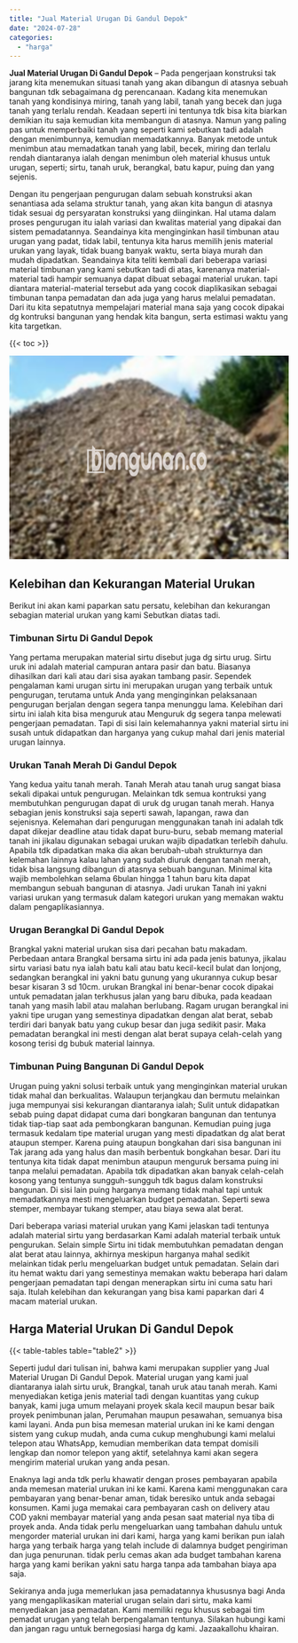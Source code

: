 ```yaml
---
title: "Jual Material Urugan Di Gandul Depok"
date: "2024-07-28"
categories: 
  - "harga"
---
```


**Jual Material Urugan Di Gandul Depok** – Pada pengerjaan konstruksi tak jarang kita menemukan situasi tanah yang akan dibangun di atasnya sebuah bangunan tdk sebagaimana dg perencanaan. Kadang kita menemukan tanah yang kondisinya miring, tanah yang labil, tanah yang becek dan juga tanah yang terlalu rendah. Keadaan seperti ini tentunya tdk bisa kita biarkan demikian itu saja kemudian kita membangun di atasnya. Namun yang paling pas untuk memperbaiki tanah yang seperti kami sebutkan tadi adalah dengan menimbunnya, kemudian memadatkannya. Banyak metode untuk menimbun atau memadatkan tanah yang labil, becek, miring dan terlalu rendah diantaranya ialah dengan menimbun oleh material khusus untuk urugan, seperti; sirtu, tanah uruk, berangkal, batu kapur, puing dan yang sejenis.

Dengan itu pengerjaan pengurugan dalam sebuah konstruksi akan senantiasa ada selama struktur tanah, yang akan kita bangun di atasnya tidak sesuai dg persyaratan konstruksi yang diinginkan. Hal utama dalam proses pengurugan itu ialah variasi dan kwalitas material yang dipakai dan sistem pemadatannya. Seandainya kita menginginkan hasil timbunan atau urugan yang padat, tidak labil, tentunya kita harus memilih jenis material urukan yang layak, tidak buang banyak waktu, serta biaya murah dan mudah dipadatkan. Seandainya kita teliti kembali dari beberapa variasi material timbunan yang kami sebutkan tadi di atas, karenanya material-material tadi hampir semuanya dapat dibuat sebagai material urukan. tapi diantara material-material tersebut ada yang cocok diaplikasikan sebagai timbunan tanpa pemadatan dan ada juga yang harus melalui pemadatan. Dari itu kita sepatutnya mempelajari material mana saja yang cocok dipakai dg kontruksi bangunan yang hendak kita bangun, serta estimasi waktu yang kita targetkan.

{{< toc >}}

![Jual Material Urugan Di Gandul Depok](/images/jual-urugan-44.png)

## Kelebihan dan Kekurangan Material Urukan

Berikut ini akan kami paparkan satu persatu, kelebihan dan kekurangan sebagian material urukan yang kami Sebutkan diatas tadi.

### Timbunan Sirtu Di Gandul Depok

Yang pertama merupakan material sirtu disebut juga dg sirtu urug. Sirtu uruk ini adalah material campuran antara pasir dan batu. Biasanya dihasilkan dari kali atau dari sisa ayakan tambang pasir. Sependek pengalaman kami urugan sirtu ini merupakan urugan yang terbaik untuk pengurugan, terutama untuk Anda yang menginginkan pelaksanaan pengurugan berjalan dengan segera tanpa menunggu lama. Kelebihan dari sirtu ini ialah kita bisa menguruk atau Menguruk dg segera tanpa melewati pengerjaan pemadatan. Tapi di sisi lain kelemahannya yakni material sirtu ini susah untuk didapatkan dan harganya yang cukup mahal dari jenis material urugan lainnya.

### Urukan Tanah Merah Di Gandul Depok

Yang kedua yaitu tanah merah. Tanah Merah atau tanah urug sangat biasa sekali dipakai untuk pengurugan. Melainkan tdk semua kontruksi yang membutuhkan pengurugan dapat di uruk dg urugan tanah merah. Hanya sebagian jenis konstruksi saja seperti sawah, lapangan, rawa dan sejenisnya. Kelemahan dari pengurugan menggunakan tanah ini adalah tdk dapat dikejar deadline atau tidak dapat buru-buru, sebab memang material tanah ini jikalau digunakan sebagai urukan wajib dipadatkan terlebih dahulu. Apabila tdk dipadatkan maka dia akan berubah-ubah strukturnya dan kelemahan lainnya kalau lahan yang sudah diuruk dengan tanah merah, tidak bisa langsung dibangun di atasnya sebuah bangunan. Minimal kita wajib membolehkan selama 6bulan hingga 1 tahun baru kita dapat membangun sebuah bangunan di atasnya. Jadi urukan Tanah ini yakni variasi urukan yang termasuk dalam kategori urukan yang memakan waktu dalam pengaplikasiannya.

### Urugan Berangkal Di Gandul Depok

Brangkal yakni material urukan sisa dari pecahan batu makadam. Perbedaan antara Brangkal bersama sirtu ini ada pada jenis batunya, jikalau sirtu variasi batu nya ialah batu kali atau batu kecil-kecil bulat dan lonjong, sedangkan berangkal ini yakni batu gunung yang ukurannya cukup besar besar kisaran 3 sd 10cm. urukan Brangkal ini benar-benar cocok dipakai untuk pemadatan jalan terkhusus jalan yang baru dibuka, pada keadaan tanah yang masih labil atau malahan berlubang. Ragam urugan berangkal ini yakni tipe urugan yang semestinya dipadatkan dengan alat berat, sebab terdiri dari banyak batu yang cukup besar dan juga sedikit pasir. Maka pemadatan berangkal ini mesti dengan alat berat supaya celah-celah yang kosong terisi dg bubuk material lainnya.

### Timbunan Puing Bangunan Di Gandul Depok

Urugan puing yakni solusi terbaik untuk yang menginginkan material urukan tidak mahal dan berkualitas. Walaupun terjangkau dan bermutu melainkan juga mempunyai sisi kekurangan diantaranya ialah; Sulit untuk didapatkan sebab puing dapat didapat cuma dari bongkaran bangunan dan tentunya tidak tiap-tiap saat ada pembongkaran bangunan. Kemudian puing juga termasuk kedalam tipe material urugan yang mesti dipadatkan dg alat berat ataupun stemper. Karena puing ataupun bongkahan dari sisa bangunan ini Tak jarang ada yang halus dan masih berbentuk bongkahan besar. Dari itu tentunya kita tidak dapat menimbun ataupun menguruk bersama puing ini tanpa melalui pemadatan. Apabila tdk dipadatkan akan banyak celah-celah kosong yang tentunya sungguh-sungguh tdk bagus dalam konstruksi bangunan. Di sisi lain puing harganya memang tidak mahal tapi untuk memadatkannya mesti mengeluarkan budget pemadatan. Seperti sewa stemper, membayar tukang stemper, atau biaya sewa alat berat.

Dari beberapa variasi material urukan yang Kami jelaskan tadi tentunya adalah material sirtu yang berdasarkan Kami adalah material terbaik untuk pengurukan. Selain simple Sirtu ini tidak membutuhkan pemadatan dengan alat berat atau lainnya, akhirnya meskipun harganya mahal sedikit melainkan tidak perlu mengeluarkan budget untuk pemadatan. Selain dari itu hemat waktu dari yang semestinya memakan waktu beberapa hari dalam pengerjaan pemadatan tapi dengan menerapkan sirtu ini cuma satu hari saja. Itulah kelebihan dan kekurangan yang bisa kami paparkan dari 4 macam material urukan.

## Harga Material Urukan Di Gandul Depok

{{< table-tables table="table2" >}}

Seperti judul dari tulisan ini, bahwa kami merupakan supplier yang Jual Material Urugan Di Gandul Depok. Material urugan yang kami jual diantaranya ialah sirtu uruk, Brangkal, tanah uruk atau tanah merah. Kami menyediakan ketiga jenis material tadi dengan kuantitas yang cukup banyak, kami juga umum melayani proyek skala kecil maupun besar baik proyek penimbunan jalan, Perumahan maupun pesawahan, semuanya bisa kami layani. Anda pun bisa memesan material urukan ini ke kami dengan sistem yang cukup mudah, anda cuma cukup menghubungi kami melalui telepon atau WhatsApp, kemudian memberikan data tempat domisili lengkap dan nomor telepon yang aktif, setelahnya kami akan segera mengirim material urukan yang anda pesan.

Enaknya lagi anda tdk perlu khawatir dengan proses pembayaran apabila anda memesan material urukan ini ke kami. Karena kami menggunakan cara pembayaran yang benar-benar aman, tidak beresiko untuk anda sebagai konsumen. Kami juga memakai cara pembayaran cash on delivery atau COD yakni membayar material yang anda pesan saat material nya tiba di proyek anda. Anda tidak perlu mengeluarkan uang tambahan dahulu untuk mengorder material urukan ini dari kami, harga yang kami berikan pun ialah harga yang terbaik harga yang telah include di dalamnya budget pengiriman dan juga penurunan. tidak perlu cemas akan ada budget tambahan karena harga yang kami berikan yakni satu harga tanpa ada tambahan biaya apa saja.

Sekiranya anda juga memerlukan jasa pemadatannya khususnya bagi Anda yang mengaplikasikan material urugan selain dari sirtu, maka kami menyediakan jasa pemadatan. Kami memiliki regu khusus sebagai tim pemadat urugan yang telah berpengalaman tentunya. Silakan hubungi kami dan jangan ragu untuk bernegosiasi harga dg kami. Jazaakallohu khairan.
